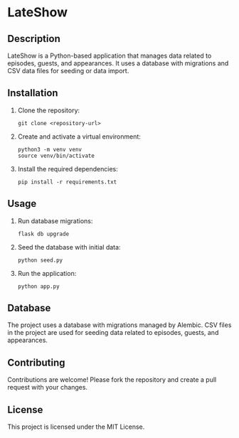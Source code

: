 # LateShow

## Description
LateShow is a Python-based application that manages data related to episodes, guests, and appearances. It uses a database with migrations and CSV data files for seeding or data import.

## Installation
1. Clone the repository:
   ```
   git clone <repository-url>
   ```
2. Create and activate a virtual environment:
   ```
   python3 -m venv venv
   source venv/bin/activate
   ```
3. Install the required dependencies:
   ```
   pip install -r requirements.txt
   ```

## Usage
1. Run database migrations:
   ```
   flask db upgrade
   ```
2. Seed the database with initial data:
   ```
   python seed.py
   ```
3. Run the application:
   ```
   python app.py
   ```

## Database
The project uses a database with migrations managed by Alembic. CSV files in the project are used for seeding data related to episodes, guests, and appearances.

## Contributing
Contributions are welcome! Please fork the repository and create a pull request with your changes.

## License
This project is licensed under the MIT License.
